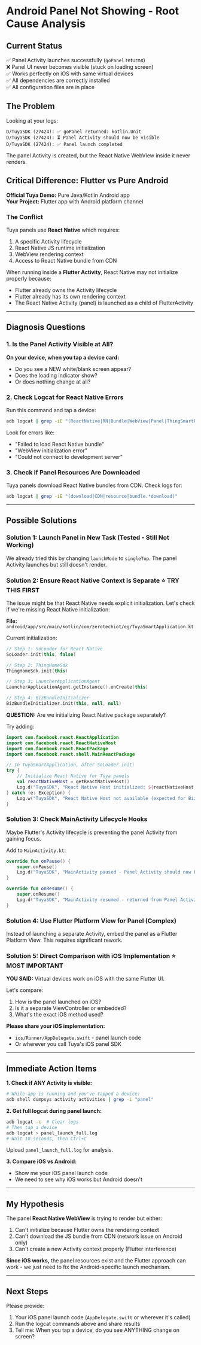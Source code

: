 # Android Panel Not Showing - Root Cause Analysis

## Current Status
✅ Panel Activity launches successfully (`goPanel` returns)  
❌ Panel UI never becomes visible (stuck on loading screen)  
✅ Works perfectly on iOS with same virtual devices  
✅ All dependencies are correctly installed  
✅ All configuration files are in place  

## The Problem

Looking at your logs:
```
D/TuyaSDK (27424): ✅ goPanel returned: kotlin.Unit
D/TuyaSDK (27424): ⏳ Panel Activity should now be visible
D/TuyaSDK (27424): ✅ Panel launch completed
```

The panel Activity is created, but the React Native WebView inside it never renders.

## Critical Difference: Flutter vs Pure Android

**Official Tuya Demo:** Pure Java/Kotlin Android app  
**Your Project:** Flutter app with Android platform channel

### The Conflict

Tuya panels use **React Native** which requires:
1. A specific Activity lifecycle
2. React Native JS runtime initialization  
3. WebView rendering context
4. Access to React Native bundle from CDN

When running inside a **Flutter Activity**, React Native may not initialize properly because:
- Flutter already owns the Activity lifecycle
- Flutter already has its own rendering context
- The React Native Activity (panel) is launched as a child of FlutterActivity

---

## Diagnosis Questions

### 1. Is the Panel Activity Visible at All?

**On your device, when you tap a device card:**
- Do you see a NEW white/blank screen appear?
- Does the loading indicator show?
- Or does nothing change at all?

### 2. Check Logcat for React Native Errors

Run this command and tap a device:
```bash
adb logcat | grep -iE "(ReactNative|RN|Bundle|WebView|Panel|ThingSmartPanel)"
```

Look for errors like:
- "Failed to load React Native bundle"
- "WebView initialization error"
- "Could not connect to development server"

### 3. Check if Panel Resources Are Downloaded

Tuya panels download React Native bundles from CDN. Check logs for:
```bash
adb logcat | grep -iE "(download|CDN|resource|bundle.*download)"
```

---

## Possible Solutions

### Solution 1: Launch Panel in New Task (Tested - Still Not Working)

We already tried this by changing `launchMode` to `singleTop`. The panel Activity launches but still doesn't render.

###  Solution 2: Ensure React Native Context is Separate ⭐ **TRY THIS FIRST**

The issue might be that React Native needs explicit initialization. Let's check if we're missing React Native initialization:

**File:** `android/app/src/main/kotlin/com/zerotechiot/eg/TuyaSmartApplication.kt`

Current initialization:
```kotlin
// Step 1: SoLoader for React Native
SoLoader.init(this, false)

// Step 2: ThingHomeSdk
ThingHomeSdk.init(this)

// Step 3: LauncherApplicationAgent  
LauncherApplicationAgent.getInstance().onCreate(this)

// Step 4: BizBundleInitializer
BizBundleInitializer.init(this, null, null)
```

**QUESTION:** Are we initializing React Native package separately?

Try adding:
```kotlin
import com.facebook.react.ReactApplication
import com.facebook.react.ReactNativeHost
import com.facebook.react.ReactPackage
import com.facebook.react.shell.MainReactPackage

// In TuyaSmartApplication, after SoLoader.init:
try {
    // Initialize React Native for Tuya panels
    val reactNativeHost = getReactNativeHost()
    Log.d("TuyaSDK", "React Native Host initialized: ${reactNativeHost != null}")
} catch (e: Exception) {
    Log.w("TuyaSDK", "React Native Host not available (expected for BizBundle)")
}
```

### Solution 3: Check MainActivity Lifecycle Hooks

Maybe Flutter's Activity lifecycle is preventing the panel Activity from gaining focus.

Add to `MainActivity.kt`:
```kotlin
override fun onPause() {
    super.onPause()
    Log.d("TuyaSDK", "MainActivity paused - Panel Activity should now be visible")
}

override fun onResume() {
    super.onResume()
    Log.d("TuyaSDK", "MainActivity resumed - returned from Panel Activity")
}
```

### Solution 4: Use Flutter Platform View for Panel (Complex)

Instead of launching a separate Activity, embed the panel as a Flutter Platform View. This requires significant rework.

### Solution 5: Direct Comparison with iOS Implementation ⭐ **MOST IMPORTANT**

**YOU SAID:** Virtual devices work on iOS with the same Flutter UI.

Let's compare:
1. How is the panel launched on iOS?
2. Is it a separate ViewController or embedded?
3. What's the exact iOS method used?

**Please share your iOS implementation:**
- `ios/Runner/AppDelegate.swift` - panel launch code
- Or wherever you call Tuya's iOS panel SDK

---

## Immediate Action Items

**1. Check if ANY Activity is visible:**
```bash
# While app is running and you've tapped a device:
adb shell dumpsys activity activities | grep -i "panel"
```

**2. Get full logcat during panel launch:**
```bash
adb logcat -c  # Clear logs
# Then tap a device
adb logcat > panel_launch_full.log
# Wait 10 seconds, then Ctrl+C
```

Upload `panel_launch_full.log` for analysis.

**3. Compare iOS vs Android:**
- Show me your iOS panel launch code
- We need to see why iOS works but Android doesn't

---

## My Hypothesis

The panel **React Native WebView** is trying to render but either:
1. Can't initialize because Flutter owns the rendering context
2. Can't download the JS bundle from CDN (network issue on Android only)
3. Can't create a new Activity context properly (Flutter interference)

**Since iOS works,** the panel resources exist and the Flutter approach can work - we just need to fix the Android-specific launch mechanism.

---

## Next Steps

Please provide:
1. Your iOS panel launch code (`AppDelegate.swift` or wherever it's called)
2. Run the logcat commands above and share results
3. Tell me: When you tap a device, do you see ANYTHING change on screen?

